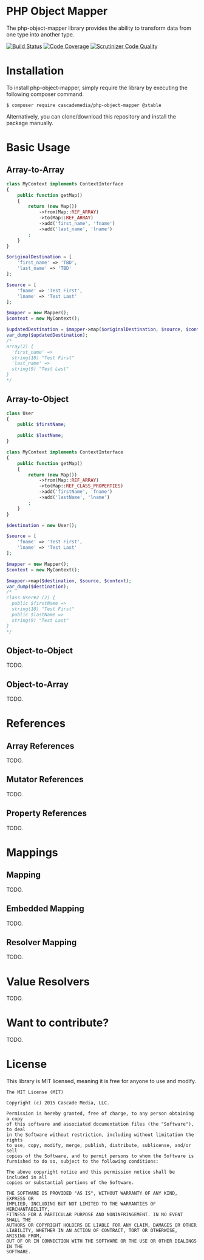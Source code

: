 PHP Object Mapper
=================
The php-object-mapper library provides the ability to transform data from one type into another type.

[![Build Status](https://scrutinizer-ci.com/g/cascademedia/php-object-mapper/badges/build.png?b=master)](https://scrutinizer-ci.com/g/cascademedia/php-object-mapper/build-status/master)
[![Code Coverage](https://scrutinizer-ci.com/g/cascademedia/php-object-mapper/badges/coverage.png?b=master)](https://scrutinizer-ci.com/g/cascademedia/php-object-mapper/?branch=master)
[![Scrutinizer Code Quality](https://scrutinizer-ci.com/g/cascademedia/php-object-mapper/badges/quality-score.png?b=master)](https://scrutinizer-ci.com/g/cascademedia/php-object-mapper/?branch=master)

Installation
============
To install php-object-mapper, simply require the library by executing the following composer command.

```
$ composer require cascademedia/php-object-mapper @stable
```

Alternatively, you can clone/download this repository and install the package manually.

Basic Usage
===========
Array-to-Array
--------------
```php
class MyContext implements ContextInterface
{
    public function getMap()
    {
        return (new Map())
            ->from(Map::REF_ARRAY)
            ->to(Map::REF_ARRAY)
            ->add('first_name', 'fname')
            ->add('last_name', 'lname')
        ;
    }
}

$originalDestination = [
    'first_name' => 'TBD',
    'last_name' => 'TBD'
];

$source = [
    'fname' => 'Test First',
    'lname' => 'Test Last'
];

$mapper = new Mapper();
$context = new MyContext();

$updatedDestination = $mapper->map($originalDestination, $source, $context);
var_dump($updatedDestination);
/*
array(2) {
  'first_name' =>
  string(10) "Test First"
  'last_name' =>
  string(9) "Test Last"
}
*/
```

Array-to-Object
---------------
```php
class User
{
    public $firstName;

    public $lastName;
}

class MyContext implements ContextInterface
{
    public function getMap()
    {
        return (new Map())
            ->from(Map::REF_ARRAY)
            ->to(Map::REF_CLASS_PROPERTIES)
            ->add('firstName', 'fname')
            ->add('lastName', 'lname')
        ;
    }
}

$destination = new User();

$source = [
    'fname' => 'Test First',
    'lname' => 'Test Last'
];

$mapper = new Mapper();
$context = new MyContext();

$mapper->map($destination, $source, $context);
var_dump($destination);
/*
class User#2 (2) {
  public $firstName =>
  string(10) "Test First"
  public $lastName =>
  string(9) "Test Last"
}
*/
```

Object-to-Object
----------------
TODO.

Object-to-Array
---------------
TODO.

References
==========
Array References
----------------
TODO.

Mutator References
------------------
TODO.

Property References
-------------------
TODO.

Mappings
========
Mapping
-------
TODO.

Embedded Mapping
----------------
TODO.

Resolver Mapping
----------------
TODO.

Value Resolvers
===============
TODO.

Want to contribute?
===================
TODO.

License
=======
This library is MIT licensed, meaning it is free for anyone to use and modify.

```
The MIT License (MIT)

Copyright (c) 2015 Cascade Media, LLC.

Permission is hereby granted, free of charge, to any person obtaining a copy
of this software and associated documentation files (the "Software"), to deal
in the Software without restriction, including without limitation the rights
to use, copy, modify, merge, publish, distribute, sublicense, and/or sell
copies of the Software, and to permit persons to whom the Software is
furnished to do so, subject to the following conditions:

The above copyright notice and this permission notice shall be included in all
copies or substantial portions of the Software.

THE SOFTWARE IS PROVIDED "AS IS", WITHOUT WARRANTY OF ANY KIND, EXPRESS OR
IMPLIED, INCLUDING BUT NOT LIMITED TO THE WARRANTIES OF MERCHANTABILITY,
FITNESS FOR A PARTICULAR PURPOSE AND NONINFRINGEMENT. IN NO EVENT SHALL THE
AUTHORS OR COPYRIGHT HOLDERS BE LIABLE FOR ANY CLAIM, DAMAGES OR OTHER
LIABILITY, WHETHER IN AN ACTION OF CONTRACT, TORT OR OTHERWISE, ARISING FROM,
OUT OF OR IN CONNECTION WITH THE SOFTWARE OR THE USE OR OTHER DEALINGS IN THE
SOFTWARE.
```
